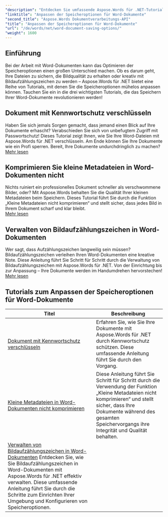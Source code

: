 ```yaml
---
"description": "Entdecken Sie umfassende Aspose.Words für .NET-Tutorials zum Anpassen der Speicheroptionen für Word-Dokumente, einschließlich Kennwortschutz, Beibehaltung der Bildqualität und Verwaltung von Bildaufzählungszeichen."
"linktitle": "Anpassen der Speicheroptionen für Word-Dokumente"
"second_title": "Aspose.Words Dokumentverarbeitungs-API"
"title": "Anpassen der Speicheroptionen für Word-Dokumente"
"url": "/de/words/net/word-document-saving-options/"
"weight": 1600
---
```


## Einführung

Bei der Arbeit mit Word-Dokumenten kann das Optimieren der Speicheroptionen einen großen Unterschied machen. Ob es darum geht, Ihre Dateien zu sichern, die Bildqualität zu erhalten oder kreativ mit Bildaufzählungszeichen zu werden – Aspose.Words für .NET bietet eine Reihe von Tutorials, mit denen Sie die Speicheroptionen mühelos anpassen können. Tauchen Sie ein in die drei wichtigsten Tutorials, die das Speichern Ihrer Word-Dokumente revolutionieren werden!  

## Dokument mit Kennwortschutz verschlüsseln  
Haben Sie sich jemals Sorgen gemacht, dass jemand einen Blick auf Ihre Dokumente erhascht? Verabschieden Sie sich von unbefugtem Zugriff mit Passwortschutz! Dieses Tutorial zeigt Ihnen, wie Sie Ihre Word-Dateien mit Aspose.Words für .NET verschlüsseln. Am Ende können Sie Ihre Dokumente wie ein Profi sperren. Bereit, Ihre Dokumente undurchdringlich zu machen? [Mehr lesen](./encrypt-document-with-password-protect/)  

## Komprimieren Sie kleine Metadateien in Word-Dokumenten nicht  
Nichts ruiniert ein professionelles Dokument schneller als verschwommene Bilder, oder? Mit Aspose.Words behalten Sie die Qualität Ihrer kleinen Metadateien beim Speichern. Dieses Tutorial führt Sie durch die Funktion „Kleine Metadateien nicht komprimieren“ und stellt sicher, dass jedes Bild in Ihrem Dokument scharf und klar bleibt.  
[Mehr lesen](./do-not-compress-small-metafiles-word-documents/)  

## Verwalten von Bildaufzählungszeichen in Word-Dokumenten  
Wer sagt, dass Aufzählungszeichen langweilig sein müssen? Bildaufzählungszeichen verleihen Ihren Word-Dokumenten eine kreative Note. Diese Anleitung führt Sie Schritt für Schritt durch die Verwaltung von Bildaufzählungszeichen mit Aspose.Words für .NET. Von der Einrichtung bis zur Anpassung – Ihre Dokumente werden im Handumdrehen hervorstechen!  
[Mehr lesen](./manage-picture-bullet/)  

 ## Tutorials zum Anpassen der Speicheroptionen für Word-Dokumente
| Titel | Beschreibung |
| --- | --- |
| [Dokument mit Kennwortschutz verschlüsseln](./encrypt-document-with-password-protect/) | Erfahren Sie, wie Sie Ihre Dokumente mit Aspose.Words für .NET durch Kennwortschutz schützen. Diese umfassende Anleitung führt Sie durch den Vorgang. |
| [Kleine Metadateien in Word-Dokumenten nicht komprimieren](./do-not-compress-small-metafiles-word-documents/) | Diese Anleitung führt Sie Schritt für Schritt durch die Verwendung der Funktion „Kleine Metadateien nicht komprimieren“ und stellt sicher, dass Ihre Dokumente während des gesamten Speichervorgangs ihre Integrität und Qualität behalten. |
| [Verwalten von Bildaufzählungszeichen in Word-Dokumenten](./manage-picture-bullet/) Entdecken Sie, wie Sie Bildaufzählungszeichen in Word-Dokumenten mit Aspose.Words für .NET effektiv verwalten. Diese umfassende Anleitung führt Sie durch die Schritte zum Einrichten Ihrer Umgebung und Konfigurieren von Speicheroptionen. |